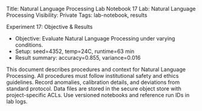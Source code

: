 Title: Natural Language Processing Lab Notebook 17
Lab: Natural Language Processing
Visibility: Private
Tags: lab-notebook, results

Experiment 17: Objective & Results
- Objective: Evaluate Natural Language Processing under varying conditions.
- Setup: seed=4352, temp=24C, runtime=63 min
- Result summary: accuracy=0.855, variance=0.016

This document describes procedures and context for Natural Language Processing.
All procedures must follow institutional safety and ethics guidelines.
Record anomalies, calibration details, and deviations from standard protocol.
Data files are stored in the secure object store with project-specific ACLs.
Use versioned notebooks and reference run IDs in lab logs.

